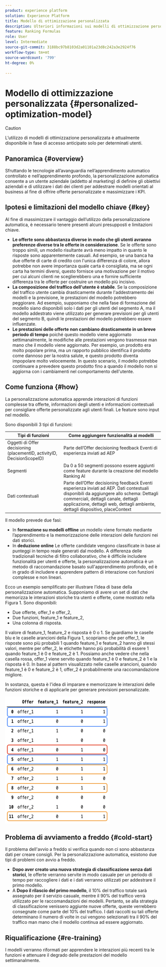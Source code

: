 ```yaml
---
product: experience platform
solution: Experience Platform
title: Modello di ottimizzazione personalizzata
description: Ulteriori informazioni sui modelli di ottimizzazione personalizzati
feature: Ranking Formulas
role: User
level: Intermediate
source-git-commit: 3188bc97b8103d2a01101a23d8c242a3e2924f76
workflow-type: tm+mt
source-wordcount: '799'
ht-degree: 0%

---
```


# Modello di ottimizzazione personalizzata {#personalized-optimization-model}

>[!CAUTION]
>
>L’utilizzo di modelli di ottimizzazione personalizzata è attualmente disponibile in fase di accesso anticipato solo per determinati utenti.

## Panoramica {#overview}

Sfruttando le tecnologie all’avanguardia nell’apprendimento automatico controllato e nell’apprendimento profondo, la personalizzazione automatica consente a un utente aziendale (addetto al marketing) di definire gli obiettivi aziendali e di utilizzare i dati dei clienti per addestrare modelli orientati al business al fine di offrire offerte personalizzate e massimizzare i KPI.

## Ipotesi e limitazioni del modello chiave {#key}

Al fine di massimizzare il vantaggio dell’utilizzo della personalizzazione automatica, è necessario tenere presenti alcuni presupposti e limitazioni chiave.

* **Le offerte sono abbastanza diverse in modo che gli utenti avranno preferenze diverse tra le offerte in considerazione**. Se le offerte sono troppo simili, un modello risultante avrà meno impatto in quanto le risposte sono apparentemente casuali.
Ad esempio, se una banca ha due offerte di carte di credito con l&#39;unica differenza di colore, allora potrebbe non avere importanza quale carta è consigliata, ma se ogni carta ha termini diversi, questo fornisce una motivazione per il motivo per cui alcuni clienti ne sceglierebbero una e fornire sufficiente differenza tra le offerte per costruire un modello più incisivo.
* **La composizione del traffico dell&#39;utente è stabile**. Se la composizione del traffico utente cambia drasticamente durante l&#39;addestramento dei modelli e la previsione, le prestazioni del modello potrebbero peggiorare. Ad esempio, supponiamo che nella fase di formazione del modello siano disponibili solo i dati per gli utenti del segmento A, ma il modello addestrato viene utilizzato per generare previsioni per gli utenti del segmento B, quindi le prestazioni del modello potrebbero essere influenzate.
* **Le prestazioni delle offerte non cambiano drasticamente in un breve periodo di tempo** poiché questo modello viene aggiornato settimanalmente, le modifiche alle prestazioni vengono trasmesse man mano che il modello viene aggiornato. Per esempio, un prodotto era molto popolare prima, ma un rapporto pubblico identifica il prodotto come dannoso per la nostra salute, e questo prodotto diventa impopolare molto velocemente. In questo scenario, il modello potrebbe continuare a prevedere questo prodotto fino a quando il modello non si aggiorna con i cambiamenti nel comportamento dell&#39;utente.

## Come funziona {#how}

La personalizzazione automatica apprende interazioni di funzioni complesse tra offerte, informazioni degli utenti e informazioni contestuali per consigliare offerte personalizzate agli utenti finali. Le feature sono input nel modello.

Sono disponibili 3 tipi di funzioni:

| Tipi di funzioni | Come aggiungere funzionalità ai modelli |
|--------------|----------------------------|
| Oggetti di Offer decisioning (placementID, activityID, DecisionScopeID) | Parte dell’Offer decisioning feedback Eventi di esperienza inviati ad AEP |
| Segmenti | Da 0 a 50 segmenti possono essere aggiunti come feature durante la creazione del modello Ranking AI |
| Dati contestuali | Parte dell’Offer decisioning feedback Eventi esperienza inviati ad AEP. Dati contestuali disponibili da aggiungere allo schema: Dettagli commerciali, dettagli canale, dettagli applicazione, dettagli web, dettagli ambiente, dettagli dispositivo, placeContext |

Il modello prevede due fasi:

* In **formazione su modelli offline** un modello viene formato mediante l’apprendimento e la memorizzazione delle interazioni delle funzioni nei dati storici.
* In **deduzione online** Le offerte candidate vengono classificate in base ai punteggi in tempo reale generati dal modello. A differenza delle tradizionali tecniche di filtro collaborativo, che è difficile includere funzionalità per utenti e offerte, la personalizzazione automatica è un metodo di raccomandazione basato sull&#39;apprendimento profondo, ed è in grado di includere e apprendere pattern di interazione con funzioni complesse e non lineari.

Ecco un esempio semplificato per illustrare l’idea di base della personalizzazione automatica. Supponiamo di avere un set di dati che memorizza le interazioni storiche tra utenti e offerte, come mostrato nella Figura 1. Sono disponibili:
* Due offerte, offer_1 e offer_2,
* Due funzioni, feature_1 e feature_2,
* Una colonna di risposta.

Il valore di feature_1, feature_2 e risposta è 0 o 1. Se guardiamo le caselle blu e le caselle arancioni della Figura 1, scopriamo che per offer_1, le risposte sono più probabili 1 quando feature_1 e feature_2 hanno gli stessi valori, mentre per offer_2, le etichette hanno più probabilità di essere 1 quando feature_1 è 0 e feature_2 è 1. Possiamo anche vedere che nella casella rossa, offer_1 viene servito quando feature_1 è 0 e feature_2 è 1 e la risposta è 0. In base al pattern visualizzato nelle caselle arancioni, quando feature_1 è 0 e feature_2 è 1, offer_2 è probabilmente una raccomandazione migliore.

In sostanza, questa è l&#39;idea di imparare e memorizzare le interazioni delle funzioni storiche e di applicarle per generare previsioni personalizzate.

![](../assets/perso-ranking-schema.png)

## Problema di avviamento a freddo {#cold-start}

Il problema dell&#39;avvio a freddo si verifica quando non ci sono abbastanza dati per creare consigli. Per la personalizzazione automatica, esistono due tipi di problemi con avvio a freddo.

* **Dopo aver creato una nuova strategia di classificazione senza dati storici**, le offerte verranno servite in modo casuale per un periodo di tempo per raccogliere i dati e i dati verranno utilizzati per addestrare il primo modello.
* A **Dopo il rilascio del primo modello**, il 10% del traffico totale sarà assegnato per il servizio casuale, mentre il 90% del traffico verrà utilizzato per le raccomandazioni dei modelli. Pertanto, se alla strategia di classificazione venissero aggiunte nuove offerte, queste verrebbero consegnate come parte del 10% del traffico. I dati raccolti su tali offerte determinano il numero di volte in cui vengono selezionati tra il 90% del traffico man mano che il modello continua ad essere aggiornato.

## Riqualificazione {#re-training}

I modelli verranno riformati per apprendere le interazioni più recenti tra le funzioni e attenuare il degrado delle prestazioni del modello settimanalmente.
